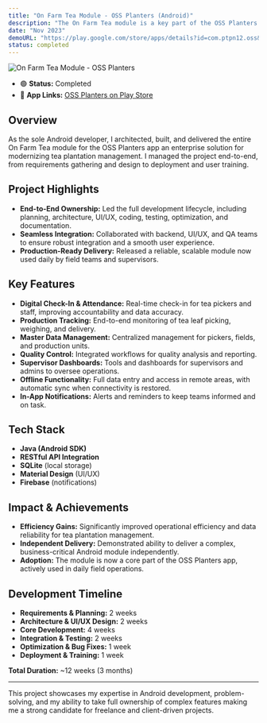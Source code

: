 ```yaml
---
title: "On Farm Tea Module - OSS Planters (Android)"
description: "The On Farm Tea module is a key part of the OSS Planters Android application, designed to streamline and modernize tea plantation management. I was fully responsible for developing this module from the ground up, handling every stage from initial planning and design to final deployment."
date: "Nov 2023"
demoURL: "https://play.google.com/store/apps/details?id=com.ptpn12.oss&hl=en"
status: completed
---
```


![On Farm Tea Module - OSS Planters](/on-farm-tea.png)

- 🟢 **Status:** Completed
- 📱 **App Links:** <a href="https://play.google.com/store/apps/details?id=com.ptpn12.oss&hl=en" target="_blank" rel="noopener noreferrer">OSS Planters on Play Store</a>

## Overview
As the sole Android developer, I architected, built, and delivered the entire On Farm Tea module for the OSS Planters app an enterprise solution for modernizing tea plantation management. I managed the project end-to-end, from requirements gathering and design to deployment and user training.

## Project Highlights
- **End-to-End Ownership:** Led the full development lifecycle, including planning, architecture, UI/UX, coding, testing, optimization, and documentation.
- **Seamless Integration:** Collaborated with backend, UI/UX, and QA teams to ensure robust integration and a smooth user experience.
- **Production-Ready Delivery:** Released a reliable, scalable module now used daily by field teams and supervisors.

## Key Features
- **Digital Check-In & Attendance:** Real-time check-in for tea pickers and staff, improving accountability and data accuracy.
- **Production Tracking:** End-to-end monitoring of tea leaf picking, weighing, and delivery.
- **Master Data Management:** Centralized management for pickers, fields, and production units.
- **Quality Control:** Integrated workflows for quality analysis and reporting.
- **Supervisor Dashboards:** Tools and dashboards for supervisors and admins to oversee operations.
- **Offline Functionality:** Full data entry and access in remote areas, with automatic sync when connectivity is restored.
- **In-App Notifications:** Alerts and reminders to keep teams informed and on task.

## Tech Stack
- **Java (Android SDK)**
- **RESTful API Integration**
- **SQLite** (local storage)
- **Material Design** (UI/UX)
- **Firebase** (notifications)

## Impact & Achievements
- **Efficiency Gains:** Significantly improved operational efficiency and data reliability for tea plantation management.
- **Independent Delivery:** Demonstrated ability to deliver a complex, business-critical Android module independently.
- **Adoption:** The module is now a core part of the OSS Planters app, actively used in daily field operations.

## Development Timeline

- **Requirements & Planning:** 2 weeks
- **Architecture & UI/UX Design:** 2 weeks
- **Core Development:** 4 weeks
- **Integration & Testing:** 2 weeks
- **Optimization & Bug Fixes:** 1 week
- **Deployment & Training:** 1 week

**Total Duration:** ~12 weeks (3 months)

---

This project showcases my expertise in Android development, problem-solving, and my ability to take full ownership of complex features making me a strong candidate for freelance and client-driven projects.